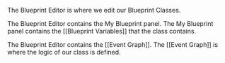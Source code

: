 The Blueprint Editor is where we edit our Blueprint Classes.

The Blueprint Editor contains the My Blueprint panel.
The My Blueprint panel contains the [[Blueprint Variables]] that the class contains.

The Blueprint Editor contains the [[Event Graph]].
The [[Event Graph]] is where the logic of our class is defined.